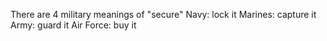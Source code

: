 There are 4 military meanings of "secure"
Navy: lock it
Marines: capture it
Army: guard it
Air Force: buy it
